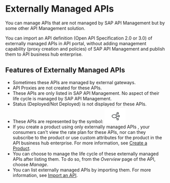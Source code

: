 <!-- loio848015dfbb704293aec771ff84a21072 -->

# Externally Managed APIs

You can manage APIs that are not managed by SAP API Management but by some other API Management solution.

You can import an API definition \(Open API Specification 2.0 or 3.0\) of externally managed APIs in API portal, without adding management capability \(proxy creation and policies\) of SAP API Management and publish them to API business hub enterprise.



<a name="loio848015dfbb704293aec771ff84a21072__section_ql1_fyb_mnb"/>

## Features of Externally Managed APIs

-   Sometimes these APIs are managed by external gateways.
-   API Proxies are not created for these APIs.
-   These APIs are only listed in SAP API Management. No aspect of their life cycle is managed by SAP API Management.
-   Status \(Deployed/Not Deployed\) is not displayed for these APIs.
-   These APIs are represented by the symbol: ![](images/External_API_94e5ac7.png)
-   If you create a product using only externally managed APIs , your consumers can't view the rate plan for these APIs, nor can they subscribe to the product or use custom attributes for the product in the API business hub enterprise. For more information, see [Create a Product](create-a-product-d769622.md).
-   You can choose to manage the life cycle of these externally managed APIs after listing them. To do so, from the *Overview* page of the API, choose *Manage*.
-   You can list externally managed APIs by importing them. For more information, see [Import an API](import-an-api-9342a93.md).


